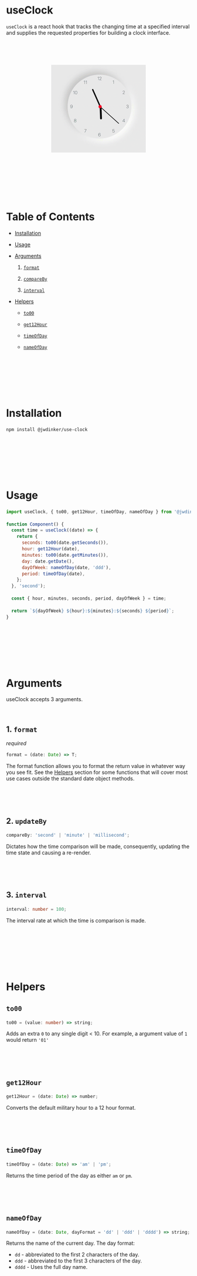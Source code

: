 # useClock

`useClock` is a react hook that tracks the changing time at a specified interval and supplies the requested properties for building a clock interface.

<br><br><br>

<p align="center">
  <img src="clock.gif" alt="analog clock inferface"/>
</p>

<br><br><br><br><br><br>

# Table of Contents

- [Installation](#Installation)
- [Usage](#Usage)
  <br>
- [Arguments](#Arguments)

  1. [`format`](#1.-format)

  2. [`compareBy`](#2.-compareBy)

  3. [`interval`](#3.-interval)

- [Helpers](#Helpers)

  - [`to00`](#to00)

  - [`get12Hour`](#get12Hour)

  - [`timeOfDay`](#timeOfDay)

  - [`nameOfDay`](#nameOfDay)

<br><br><br><br><br><br>

# Installation

```
npm install @jwdinker/use-clock
```

<br><br><br><br><br><br>

# Usage

```jsx
import useClock, { to00, get12Hour, timeOfDay, nameOfDay } from '@jwdinker/use-clock';

function Component() {
  const time = useClock((date) => {
    return {
      seconds: to00(date.getSeconds()),
      hour: get12Hour(date),
      minutes: to00(date.getMinutes()),
      day: date.getDate(),
      dayOfWeek: nameOfDay(date, 'ddd'),
      period: timeOfDay(date),
    };
  }, 'second');

  const { hour, minutes, seconds, period, dayOfWeek } = time;

  return `${dayOfWeek} ${hour}:${minutes}:${seconds} ${period}`;
}
```

<br><br><br><br><br><br>

# Arguments

useClock accepts 3 arguments.

<br>

## 1. `format`

_required_

```ts
format = (date: Date) => T;
```

The format function allows you to format the return value in whatever way you see fit. See the [Helpers](#Helpers) section for some functions that will cover most use cases outside the standard date object methods.

<br><br><br>

## 2. `updateBy`

```ts
compareBy: 'second' | 'minute' | 'millisecond';
```

Dictates how the time comparison will be made, consequently, updating the time state and causing a re-render.

<br><br><br>

## 3. `interval`

```ts
interval: number = 100;
```

The interval rate at which the time is comparison is made.

<br><br><br><br><br><br>

# Helpers

## `to00`

```ts
to00 = (value: number) => string;
```

Adds an extra `0` to any single digit < 10. For example, a argument value of `1` would return `'01'`

<br><br><br>

## `get12Hour`

```ts
get12Hour = (date: Date) => number;
```

Converts the default military hour to a 12 hour format.

<br><br><br>

## `timeOfDay`

```ts
timeOfDay = (date: Date) => 'am' | 'pm';
```

Returns the time period of the day as either `am` or `pm`.

<br><br><br>

## `nameOfDay`

```ts
nameOfDay = (date: Date, dayFormat = 'dd' | 'ddd' | 'dddd') => string;
```

Returns the name of the current day. The day format:

- `dd` - abbreviated to the first 2 characters of the day.
- `ddd` - abbreviated to the first 3 characters of the day.
- `dddd` - Uses the full day name.

<br><br><br>
